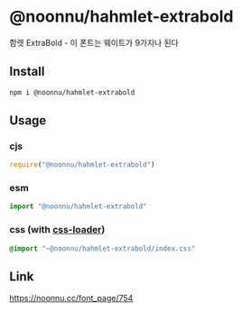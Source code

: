 # @noonnu/hahmlet-extrabold
함렛 ExtraBold - 이 폰트는 웨이트가 9가지나 된다

## Install
```sh
npm i @noonnu/hahmlet-extrabold
```
## Usage
### cjs
```js
require("@noonnu/hahmlet-extrabold")
```
### esm
```js
import "@noonnu/hahmlet-extrabold"
```
### css (with [css-loader](https://github.com/webpack-contrib/css-loader))
```css
@import "~@noonnu/hahmlet-extrabold/index.css"
```

## Link
https://noonnu.cc/font_page/754